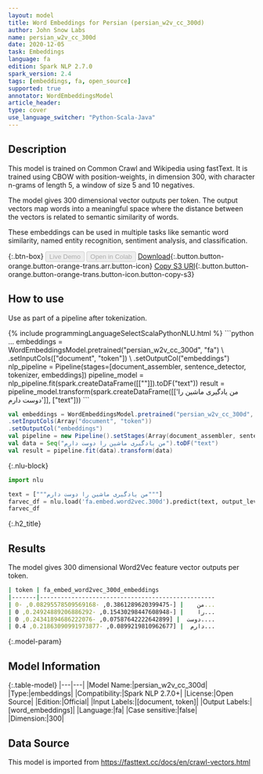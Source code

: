 ```yaml
---
layout: model
title: Word Embeddings for Persian (persian_w2v_cc_300d)
author: John Snow Labs
name: persian_w2v_cc_300d
date: 2020-12-05
task: Embeddings
language: fa
edition: Spark NLP 2.7.0
spark_version: 2.4
tags: [embeddings, fa, open_source]
supported: true
annotator: WordEmbeddingsModel
article_header:
type: cover
use_language_switcher: "Python-Scala-Java"
---
```


## Description

This model is trained on Common Crawl and Wikipedia using fastText. It is trained using CBOW with position-weights, in dimension 300, with character n-grams of length 5, a window of size 5 and 10 negatives.

The model gives 300 dimensional vector outputs per token. The output vectors map words into a meaningful space where the distance between the vectors is related to semantic similarity of words.

These embeddings can be used in multiple tasks like semantic word similarity, named entity recognition, sentiment analysis, and classification.

{:.btn-box}
<button class="button button-orange" disabled>Live Demo</button>
<button class="button button-orange" disabled>Open in Colab</button>
[Download](https://s3.amazonaws.com/auxdata.johnsnowlabs.com/public/models/persian_w2v_cc_300d_fa_2.7.0_2.4_1607169840793.zip){:.button.button-orange.button-orange-trans.arr.button-icon}
[Copy S3 URI](s3://auxdata.johnsnowlabs.com/public/models/persian_w2v_cc_300d_fa_2.7.0_2.4_1607169840793.zip){:.button.button-orange.button-orange-trans.button-icon.button-copy-s3}

## How to use

Use as part of a pipeline after tokenization.

<div class="tabs-box" markdown="1">
{% include programmingLanguageSelectScalaPythonNLU.html %}
```python
...
embeddings = WordEmbeddingsModel.pretrained("persian_w2v_cc_300d", "fa") \
.setInputCols(["document", "token"]) \
.setOutputCol("embeddings")
nlp_pipeline = Pipeline(stages=[document_assembler, sentence_detector, tokenizer, embeddings])
pipeline_model = nlp_pipeline.fit(spark.createDataFrame([[""]]).toDF("text"))
result = pipeline_model.transform(spark.createDataFrame([['من یادگیری ماشین را دوست دارم']], ["text"]))
```

```scala
val embeddings = WordEmbeddingsModel.pretrained("persian_w2v_cc_300d", "fa") 
.setInputCols(Array("document", "token"))
.setOutputCol("embeddings")
val pipeline = new Pipeline().setStages(Array(document_assembler, sentence_detector, tokenizer, embeddings))
val data = Seq("من یادگیری ماشین را دوست دارم").toDF("text")
val result = pipeline.fit(data).transform(data)
```

{:.nlu-block}
```python
import nlu

text = ["""من یادگیری ماشین را دوست دارم"""]
farvec_df = nlu.load('fa.embed.word2vec.300d').predict(text, output_level='token')
farvec_df
```

</div>

{:.h2_title}
## Results
The model gives 300 dimensional Word2Vec feature vector outputs per token.
```bash
| token	| fa_embed_word2vec_300d_embeddings
|-------|--------------------------------------------------		
| من	| [-0.3861289620399475, -0.08295578509569168, -0...
| را	| [-0.15430298447608948, -0.24924889206886292, 0...
| دوست	| [0.07587642222642899, -0.24341894686222076, 0....
| دارم	| [0.0899219810962677, -0.21863090991973877, 0.4...
```
{:.model-param}
## Model Information

{:.table-model}
|---|---|
|Model Name:|persian_w2v_cc_300d|
|Type:|embeddings|
|Compatibility:|Spark NLP 2.7.0+|
|License:|Open Source|
|Edition:|Official|
|Input Labels:|[document, token]|
|Output Labels:|[word_embeddings]|
|Language:|fa|
|Case sensitive:|false|
|Dimension:|300|

## Data Source

This model is imported from https://fasttext.cc/docs/en/crawl-vectors.html